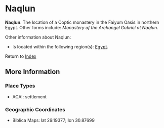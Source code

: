 # Naqlun
**Naqlun**. 
The location of a Coptic monastery in the Faiyum Oasis in northern Egypt. 
Other forms include: 
*Monastery of the Archangel Gabriel at Naqlun*. 




Other information about Naqlun:


* Is located within the following region(s): 
[Egypt](Egypt.md). 








Return to [Index](00-Index.md)

## More Information

### Place Types

* ACAI: settlement



### Geographic Coordinates

* Biblica Maps: lat 29.19377; lon 30.87699




